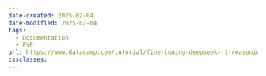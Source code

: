 ```yaml
---
date-created: 2025-02-04
date-modified: 2025-02-04
tags:
  - Documentation
  - FYP
url: https://www.datacamp.com/tutorial/fine-tuning-deepseek-r1-reasoning-model
cssclasses:
---
```

